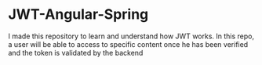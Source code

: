 # JWT-Angular-Spring
I made this repository to learn and understand how JWT works. In this repo, a user will be able to access to specific content once he has been verified and the token is validated by the backend
